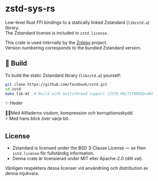 # zstd-sys-rs

Low-level Rust FFI bindings to a statically linked Zstandard (`libzstd.a`) library.  
The Zstandard license is included in `zstd.license`.

This crate is used internally by the [Znippy](https://github.com/Ignalina/znippy) project.  
Version numbering corresponds to the bundled Zstandard version.

## 🔨 Build

To build the static Zstandard library (`libzstd.a`) yourself:

```bash
git clone https://github.com/facebook/zstd.git
cd zstd
make lib-mt  # Build with multithread support (ZSTD_MULTITHREAD=ON)

```

✨ Heder

  🧙‍♂Med Allfaderns visdom, kompression och korruptionsskydd.  
  ⚡ Med hans blick över varje bit.  

## License

- Zstandard is licensed under the BSD 3-Clause License — se filen `zstd.license` för fullständig information.  
- Denna crate är licensierad under MIT eller Apache-2.0 (ditt val).

Vänligen respektera dessa licenser vid användning och distribution av denna mjukvara.
